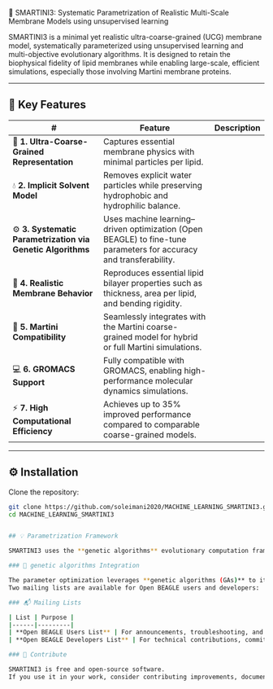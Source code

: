 🧠 SMARTINI3: Systematic Parametrization of Realistic Multi-Scale Membrane Models using unsupervised learning 

SMARTINI3 is a minimal yet realistic ultra-coarse-grained (UCG) membrane model, systematically parameterized using unsupervised learning and multi-objective evolutionary algorithms.
It is designed to retain the biophysical fidelity of lipid membranes while enabling large-scale, efficient simulations, especially those involving Martini membrane proteins.

---

## 🌟 Key Features

| # | Feature | Description |
|---|----------|--------------|
| 🧩 **1. Ultra-Coarse-Grained Representation** | Captures essential membrane physics with minimal particles per lipid. |
| 💧 **2. Implicit Solvent Model** | Removes explicit water particles while preserving hydrophobic and hydrophilic balance. |
| ⚙️ **3. Systematic Parametrization via Genetic Algorithms** | Uses machine learning–driven optimization (Open BEAGLE) to fine-tune parameters for accuracy and transferability. |
| 🧬 **4. Realistic Membrane Behavior** | Reproduces essential lipid bilayer properties such as thickness, area per lipid, and bending rigidity. |
| 🧠 **5. Martini Compatibility** | Seamlessly integrates with the Martini coarse-grained model for hybrid or full Martini simulations. |
| 💻 **6. GROMACS Support** | Fully compatible with GROMACS, enabling high-performance molecular dynamics simulations. |
| ⚡ **7. High Computational Efficiency** | Achieves up to 35% improved performance compared to comparable coarse-grained models. |

---
## ⚙️ Installation

Clone the repository:

```bash
git clone https://github.com/soleimani2020/MACHINE_LEARNING_SMARTINI3.git
cd MACHINE_LEARNING_SMARTINI3


## 💡 Parametrization Framework

SMARTINI3 uses the **genetic algorithms** evolutionary computation framework for parameter optimization.

### 🔬 genetic algorithms Integration

The parameter optimization leverages **genetic algorithms (GAs)** to iteratively improve model fidelity.  
Two mailing lists are available for Open BEAGLE users and developers:

### 📬 Mailing Lists

| List | Purpose |
|------|---------|
| **Open BEAGLE Users List** | For announcements, troubleshooting, and discussion of future developments. *(Now hosted on Google Groups; the old YahooGroups archive remains a valuable knowledge base.)* |
| **Open BEAGLE Developers List** | For technical contributions, commit discussions, and bleeding-edge developments (Mercurial repository). |

### 🤝 Contribute

SMARTINI3 is free and open-source software.  
If you use it in your work, consider contributing improvements, documentation, or bug fixes.

